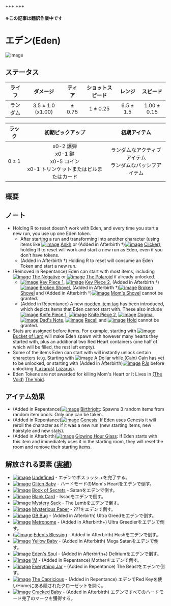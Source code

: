 +++
+++

#### ※この記事は翻訳作業中です

 # エデン(Eden)
 ![image](/image/characters/Eden.png) 

ステータス
-------


|ライフ|ダメージ|ティア|ショットスピード|レンジ|スピード|
|:----:|:--:|:--:|:--:|:--:|:--:|
|ランダム|3.5 ± 1.0 (x1.00)|± 0.75|1 ± 0.25|6.5 ± 1.5|1.00 ± 0.15|

|ラック|初期ピックアップ|初期アイテム|
|:--:|:--:|:--:|
|0 ± 1|x0-2 爆弾<br />x0-1 鍵<br />x0-5 コイン<br />x0-1 トリンケットまたはピルまたはカード|ランダムなアクティブアイテム<br />ランダムなパッシブアイテム|

概要
-------


ノート
-------

* Holding R to reset doesn't work with Eden, and every time you start a new run, you use up one Eden token.
	+ After starting a run and transforming into another character (using items like [![image](/image/Ankh.png)](/wiki/Ankh "Ankh") [Ankh](/wiki/Ankh "Ankh") or (Added in Afterbirth †)[![image](/image/Clicker.png)](/wiki/Clicker "Clicker") [Clicker](/wiki/Clicker "Clicker")), holding R to reset will work and start a new run as Eden, even if you don't have tokens.
	+ (Added in Afterbirth †) Holding R to reset will consume an Eden Token and start a new run.
* (Removed in Repentance) Eden can start with most items, including [![image](/image/The_Negative.png)](/wiki/The_Negative "The Negative") [The Negative](/wiki/The_Negative "The Negative") or [![image](/image/The_Polaroid.png)](/wiki/The_Polaroid "The Polaroid") [The Polaroid](/wiki/The_Polaroid "The Polaroid") if already unlocked.
	+ [![image](/image/Key_Piece_1.png)](/wiki/Key_Piece_1 "Key Piece 1") [Key Piece 1](/wiki/Key_Piece_1 "Key Piece 1"), [![image](/image/Key_Piece_2.png)](/wiki/Key_Piece_2 "Key Piece 2") [Key Piece 2](/wiki/Key_Piece_2 "Key Piece 2"), (Added in Afterbirth †)[![image](/image/Broken_Shovel.png)](/wiki/Broken_Shovel "Broken Shovel") [Broken Shovel](/wiki/Broken_Shovel "Broken Shovel"), (Added in Afterbirth †)[![image](/image/Broken_Shovel.png)](/wiki/Broken_Shovel "Broken Shovel") [Broken Shovel](/wiki/Broken_Shovel "Broken Shovel") and (Added in Afterbirth †)[![image](/image/Mom%27s_Shovel.png)](/wiki/Mom%27s_Shovel "Mom's Shovel") [Mom's Shovel](/wiki/Mom%27s_Shovel "Mom's Shovel") cannot be granted.
	+ (Added in Repentance) A new [noeden item tag](/wiki/Item_Tags_noeden "Item Tags noeden") has been introduced, which depicts items that Eden cannot start with. These also include [![image](/image/Knife_Piece_1.png)](/wiki/Knife_Piece_1 "Knife Piece 1") [Knife Piece 1](/wiki/Knife_Piece_1 "Knife Piece 1"), [![image](/image/Knife_Piece_2.png)](/wiki/Knife_Piece_2 "Knife Piece 2") [Knife Piece 2](/wiki/Knife_Piece_2 "Knife Piece 2"), [![image](/image/Dogma_(Item).png)](/wiki/Dogma_(Item) "Dogma") [Dogma](/wiki/Dogma_(Item) "Dogma (Item)"), [![image](/image/Dad%27s_Note.png)](/wiki/Dad%27s_Note "Dad's Note") [Dad's Note](/wiki/Dad%27s_Note "Dad's Note"), [![image](/image/Recall.png)](/wiki/Recall "Recall") [Recall](/wiki/Recall "Recall") and [![image](/image/Hold.png)](/wiki/Hold "Hold") [Hold](/wiki/Hold "Hold") cannot be granted.
* Stats are assigned before items. For example, starting with [![image](/image/Bucket_of_Lard.png)](/wiki/Bucket_of_Lard "Bucket of Lard") [Bucket of Lard](/wiki/Bucket_of_Lard "Bucket of Lard") will make Eden spawn with however many hearts they started with, plus an additional two Red Heart containers (one half of which will be filled, the rest left empty).
* Some of the items Eden can start with will instantly unlock certain [characters](/wiki/Character "Character") (e.g. Starting with [![image](/image/A_Dollar.png)](/wiki/A_Dollar "A Dollar") [A Dollar](/wiki/A_Dollar "A Dollar") while  [(Cain)](/wiki/Cain "Cain") [Cain](/wiki/Cain "Cain") has yet to be unlocked, or starting with (Added in Afterbirth)[![image](/image/PJs.png)](/wiki/PJs "PJs") [PJs](/wiki/PJs "PJs") before unlocking  [(Lazarus)](/wiki/Lazarus "Lazarus") [Lazarus](/wiki/Lazarus "Lazarus")).
* Eden Tokens are not awarded for killing Mom's Heart or It Lives in [(The Void)](/wiki/The_Void "The Void") [The Void](/wiki/The_Void "The Void").


アイテム効果
-------------------

* (Added in Repentance)[![image](/image/Birthright.png)](/wiki/Birthright "Birthright") [Birthright](/wiki/Birthright "Birthright"): Spawns 3 random items from random item pools. Only one can be taken.
* (Added in Repentance)[![image](/image/Genesis.png)](/wiki/Genesis "Genesis") [Genesis](/wiki/Genesis "Genesis"): If Eden uses Genesis it will reroll the character as if it was a new run (new starting items, new hairstyle and new stats).
* (Added in Afterbirth)[![image](/image/Glowing_Hour_Glass.png)](/wiki/Glowing_Hour_Glass "Glowing Hour Glass") [Glowing Hour Glass](/wiki/Glowing_Hour_Glass "Glowing Hour Glass"): If Eden starts with this item and immediately uses it in the starting room, they will reset the room and remove their starting items.


解放される要素 ([実績](/wiki/Achievements "Achievements"))
--------------------------------------------------------------


* [![image](/image/achievements/Undefined.png)](/wiki/Undefined "Undefined") [Undefined](/wiki/Undefined "Undefined") - エデンでボスラッシュを完了する。
* [![image](/image/achievements/Glitch_Baby.png)](/wiki/Glitch_Baby "Glitch Baby") [Glitch Baby](/wiki/Glitch_Baby "Glitch Baby") - ハードモードのMom's Heartをエデンで倒す。
* [![image](/image/achievements/Book_of_Secrets.png)](/wiki/Book_of_Secrets "Book of Secrets") [Book of Secrets](/wiki/Book_of_Secrets "Book of Secrets") - Satanをエデンで倒す。
* [![image](/image/achievements/Blank_Card.png)](/wiki/Blank_Card "Blank Card") [Blank Card](/wiki/Blank_Card "Blank Card") - Issacをエデンで倒す。
* [![image](/image/achievements/Mystery_Sack.png)](/wiki/Mystery_Sack "Mystery Sack") [Mystery Sack](/wiki/Mystery_Sack "Mystery Sack") - The Lambをエデンで倒す。
* [![image](/image/achievements/Mysterious_Paper.png)](/wiki/Mysterious_Paper "Mysterious Paper") [Mysterious Paper](/wiki/Mysterious_Paper "Mysterious Paper") - ???をエデンで倒す。
* [![image](/image/achievements/GB_Bug.png)](/wiki/GB_Bug "GB Bug") [GB Bug](/wiki/GB_Bug "GB Bug") - (Added in Afterbirth) Ultra Greedをエデンで倒す。
* [![image](/image/achievements/Metronome.png)](/wiki/Metronome "Metronome") [Metronome](/wiki/Metronome "Metronome") - (Added in Afterbirth+) Ultra Greedierをエデンで倒す。
* ([![image](/image/achievements/Eden%27s_Blessing.png)](/wiki/Eden%27s_Blessing "Eden's Blessing") [Eden's Blessing](/wiki/Eden%27s_Blessing "Eden's Blessing") - Added in Afterbirth) Hushをエデンで倒す。
* [![image](/image/achievements/Yellow_Baby.png)](/wiki/Yellow_Baby "Yellow Baby") [Yellow Baby](/wiki/Yellow_Baby "Yellow Baby") - (Added in Afterbirth) Mega Satanをエデンで倒す。
* [![image](/image/achievements/Eden%27s_Soul.png)](/wiki/Eden%27s_Soul "Eden's Soul") [Eden's Soul](/wiki/Eden%27s_Soul "Eden's Soul") - (Added in Afterbirth+) Deliriumをエデンで倒す。
* [![image](/image/achievements/%27M.png)](/wiki/%27M "’M") [’M](/wiki/%27M "’M") - (Added in Repentance) Motherをエデンで倒す。
* [![image](/image/achievements/Everything_Jar.png)](/wiki/Everything_Jar "Everything Jar") [Everything Jar](/wiki/Everything_Jar "Everything Jar") - (Added in Repentance) The Beastをエデンで倒す。
* [![image](/image/achievements/The_Capricious.png)](/wiki/The_Capricious "The Capricious") [The Capricious](/wiki/The_Capricious "The Capricious") - (Added in Repentance) エデンでRed Keyを使いHomeにある隠されたクローゼットを開く。
* [![image](/image/achievements/Cracked_Baby.png)](/wiki/Cracked_Baby "Cracked Baby") [Cracked Baby](/wiki/Cracked_Baby "Cracked Baby") - (Added in Afterbirth) エデンですべてのハードモード完了のマークを獲得する。
